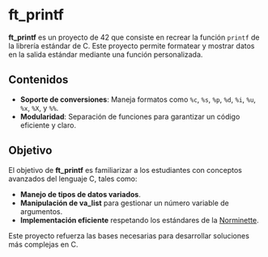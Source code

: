 # ft_printf

**ft_printf** es un proyecto de 42 que consiste en recrear la función `printf` de la librería estándar de C. Este proyecto permite formatear y mostrar datos en la salida estándar mediante una función personalizada.

## Contenidos

- **Soporte de conversiones**: Maneja formatos como `%c`, `%s`, `%p`, `%d`, `%i`, `%u`, `%x`, `%X`, y `%%`.
- **Modularidad**: Separación de funciones para garantizar un código eficiente y claro.
  
## Objetivo

El objetivo de **ft_printf** es familiarizar a los estudiantes con conceptos avanzados del lenguaje C, tales como:

- **Manejo de tipos de datos variados**.
- **Manipulación de va_list** para gestionar un número variable de argumentos.
- **Implementación eficiente** respetando los estándares de la [Norminette](https://github.com/42School/norminette).

Este proyecto refuerza las bases necesarias para desarrollar soluciones más complejas en C.

